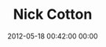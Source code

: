---
title: "Nick Cotton"
date: 2012-05-18 00:42:00 00:00
permalink: /nickcotton
twitter: "nickcotton"
likes: [66]
id: 152
gravatar: "http://www.gravatar.com/avatar/0a730ee653b78275faae628bf0205928"
---